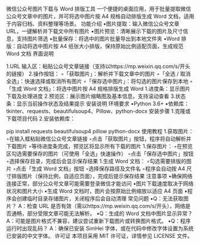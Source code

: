 微信公众号图片下载与 Word 排版工具
一个便捷的桌面应用，用于批量提取微信公众号文章中的图片，并可将选中图片按 A4 规格自动排版生成 Word 文档，适用于内容归档、资料整理等场景。
功能介绍
•图片提取：输入微信公众号文章 URL，一键解析并下载文中所有图片
•图片预览：清晰展示下载的图片及尺寸信息，支持图片筛选
•批量保存：将选中的图片批量导出到本地文件夹
•Word 排版：自动将选中图片按 A4 纸张大小排版，保持原始比例适配页面，生成规范 Word 文档
界面说明

1.URL 输入区：粘贴公众号文章链接（支持以https://mp.weixin.qq.com/s/开头的链接）
2.操作按钮：
◦「获取图片」：解析并下载文章中的图片
◦「全选 / 取消全选」：快速选择或取消所有图片
◦「保存选中图片」：将勾选的图片保存到本地
◦「生成 Word 文档」：将选中图片按 A4 规格排版生成 Word
1.进度条：显示图片下载及处理进度
2.预览区：展示图片缩略图及基本信息，支持滚动查看
3.状态条：显示当前操作状态及结果提示
安装说明
环境要求
•Python 3.6+
•依赖库：tkinter、requests、beautifulsoup4、Pillow、python-docx
安装步骤
1.克隆或下载项目代码
2.安装依赖库：

pip install requests beautifulsoup4 pillow python-docx
使用教程
1.获取图片：
◦在输入框粘贴微信公众号文章链接
◦点击「获取图片」按钮，程序将自动解析并下载图片
◦等待进度条完成，预览区将显示所有下载的图片
1.保存图片：
◦在预览区勾选需要保存的图片（可使用「全选」快速操作）
◦点击「保存选中图片」按钮
◦选择保存目录，完成后会显示保存结果
1.生成 Word 文档：
◦勾选需要排版的图片
◦点击「生成 Word 文档」按钮
◦选择保存路径及文件名
◦程序会自动按 A4 尺寸排版图片（保持比例，自适应页面），完成后提示保存结果
注意事项
•确保网络连接正常，部分公众号文章可能需要登录微信才能访问
•图片下载速度取决于网络状况和图片大小
•生成 Word 文档时，图片会按原始比例缩放以适应 A4 页面
•程序会创建临时目录存储图片，关闭程序后会自动清理
常见问题
•Q：无法获取图片？
A：检查 URL 是否有效（需以https://mp.weixin.qq.com/s/开头），网络是否通畅，部分受限文章可能无法解析。
•Q：生成的 Word 文档中图片显示异常？
A：可能是图片格式不兼容，建议尝试重新下载图片或转换图片格式。
•Q：程序运行时出现乱码？
A：确保已安装 SimHei 字体，或在代码中修改字体设置为系统已安装的中文字体。
许可证
本项目采用 MIT 许可证，详情参见 LICENSE 文件。
